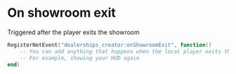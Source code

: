 # On showroom exit

Triggered after the player exits the showroom

```lua
RegisterNetEvent("dealerships_creator:onShowroomExit", function()
    -- You can add anything that happens when the local player exits the showroom
    -- For example, showing your HUD again
end)
```
